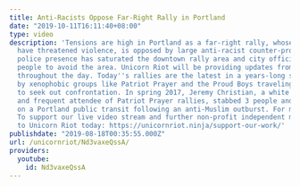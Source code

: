 ```yaml
---
title: Anti-Racists Oppose Far-Right Rally in Portland
date: "2019-10-11T16:11:40+08:00"
type: video
description: 'Tensions are high in Portland as a far-right rally, whose organizers
  have threatened violence, is opposed by large anti-racist counter-protests. A massive
  police presence has saturated the downtown rally area and city officials has told
  people to avoid the area. Unicorn Riot will be providing updates from on the ground
  throughout the day. Today''s rallies are the latest in a years-long series of rallies
  by xenophobic groups like Patriot Prayer and the Proud Boys traveling to Portland
  to seek out confrontation. In spring 2017, Jeremy Christian, a white supremacist
  and frequent attendee of Patriot Prayer rallies, stabbed 3 people and killing 2,
  on a Portland public transit following an anti-Muslim outburst. For more info: https://unicornriot.ninja/2019/tensions-high-as-far-right-rally-tied-to-threats-hits-portland/
  To support our live video stream and further non-profit independent media, donate
  to Unicorn Riot today: https://unicornriot.ninja/support-our-work/'
publishdate: "2019-08-18T00:35:55.000Z"
url: /unicornriot/Nd3vaxeQssA/
providers:
  youtube:
    id: Nd3vaxeQssA
---
```

